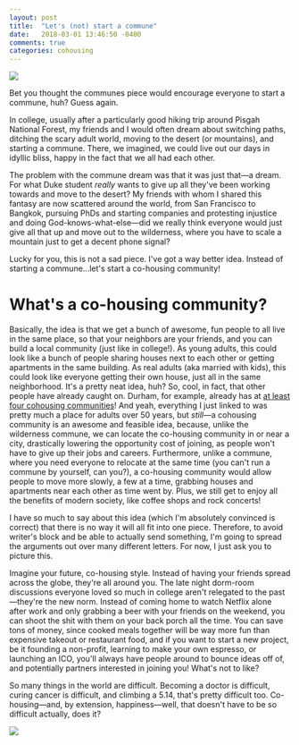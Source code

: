 ```yaml
---
layout: post
title:  "Let's (not) start a commune"
date:   2018-03-01 13:46:50 -0400
comments: true
categories: cohousing
---
```


![](http://mediad.publicbroadcasting.net/p/wunc/files/styles/large/public/201609/03_FullRezDSCF3611_v1.jpg)

Bet you thought the communes piece would encourage everyone to start a commune, huh? Guess again.

In college, usually after a particularly good hiking trip around Pisgah National Forest, my friends and I would often dream about switching paths, ditching the scary adult world, moving to the desert (or mountains), and starting a commune. There, we imagined, we could live out our days in idyllic bliss, happy in the fact that we all had each other.

The problem with the commune dream was that it was just that—a dream. For what Duke student _really_ wants to give up all they've been working towards and move to the desert? My friends with whom I shared this fantasy are now scattered around the world, from San Francisco to Bangkok, pursuing PhDs and starting companies and protesting injustice and doing God-knows-what-else—did we really think everyone would just give all that up and move out to the wilderness, where you have to scale a mountain just to get a decent phone signal? 

Lucky for you, this is not a sad piece. I've got a way better idea. Instead of starting a commune...let's start a co-housing community!

# What's a co-housing community?

Basically, the idea is that we get a bunch of awesome, fun people to all live in the same place, so that your neighbors are your friends, and you can build a local community (just like in college!). As young adults, this could look like a bunch of people sharing houses next to each other or getting apartments in the same building. As real adults (aka married with kids), this could look like everyone getting their own house, just all in the same neighborhood. It's a pretty neat idea, huh? So, cool, in fact, that other people have already caught on. Durham, for example, already has at [at least four cohousing communities](http://www.solterra.net)! And yeah, everything I just linked to was pretty much a place for adults over 50 years, but _still_—a cohousing community is an awesome and feasible idea, because, unlike the wilderness commune, we can locate the co-housing community in or near a city, drastically lowering the opportunity cost of joining, as people won't have to give up their jobs and careers. Furthermore, unlike a commune, where you need everyone to relocate at the same time (you can't run a commune by yourself, can you?), a co-housing community would allow people to move more slowly, a few at a time, grabbing houses and apartments near each other as time went by. Plus, we still get to enjoy all the benefits of modern society, like coffee shops and rock concerts!

I have so much to say about this idea (which I'm absolutely convinced is correct) that there is no way it will all fit into one piece. Therefore, to avoid writer's block and be able to actually send something, I'm going to spread the arguments out over many different letters. For now, I just ask you to picture this.

Imagine your future, co-housing style. Instead of having your friends spread across the globe, they're all around you. The late night dorm-room discussions everyone loved so much in college aren't relegated to the past—they're the new norm. Instead of coming home to watch Netflix alone after work and only grabbing a beer with your friends on the weekend, you can shoot the shit with them on your back porch all the time. You can save tons of money, since cooked meals together will be way more fun than expensive takeout or restaurant food, and if you want to start a new project, be it founding a non-profit, learning to make your own espresso, or launching an ICO, you'll always have people around to bounce ideas off of, and potentially partners interested in joining you! What's not to like?

So many things in the world are difficult. Becoming a doctor is difficult, curing cancer is difficult, and climbing a 5.14, that's pretty difficult too. Co-housing—and, by extension, happiness—well, that doesn't have to be so difficult actually, does it?

![](http://gallery.tinyletterapp.com/e62894d7cd82afd5d6ee4eb1d0769b8322342663/images/f3d99ad0-c442-4586-a168-4b0bb57a0a33.jpg)